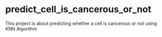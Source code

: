 # predict_cell_is_cancerous_or_not
This project is about predicting whether a cell is cancerous or not using KNN Algorithm
